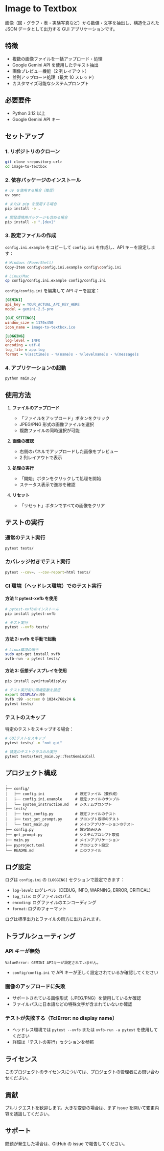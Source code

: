 # Image to Textbox

画像（図・グラフ・表・実験写真など）から数値・文字を抽出し、構造化された JSON データとして出力する GUI アプリケーションです。

## 特徴

- 複数の画像ファイルを一括アップロード・処理
- Google Gemini API を使用したテキスト抽出
- 画像プレビュー機能（2 列レイアウト）
- 並列アップロード処理（最大 10 スレッド）
- カスタマイズ可能なシステムプロンプト

## 必要要件

- Python 3.12 以上
- Google Gemini API キー

## セットアップ

### 1. リポジトリのクローン

```bash
git clone <repository-url>
cd image-to-textbox
```

### 2. 依存パッケージのインストール

```bash
# uv を使用する場合（推奨）
uv sync

# または pip を使用する場合
pip install -e .

# 開発環境用パッケージも含める場合
pip install -e ".[dev]"
```

### 3. 設定ファイルの作成

`config.ini.example` をコピーして `config.ini` を作成し、API キーを設定します：

```bash
# Windows (PowerShell)
Copy-Item config\config.ini.example config\config.ini

# Linux/Mac
cp config/config.ini.example config/config.ini
```

`config/config.ini` を編集して API キーを設定：

```ini
[GEMINI]
api_key = YOUR_ACTUAL_API_KEY_HERE
model = gemini-2.5-pro

[GUI_SETTINGS]
window_size = 1170x450
icon_name = image-to-textbox.ico

[LOGGING]
log-level = INFO
encoding = utf-8
log_file = app.log
format = %(asctime)s - %(name)s - %(levelname)s - %(message)s
```

### 4. アプリケーションの起動

```bash
python main.py
```

## 使用方法

1. **ファイルのアップロード**

   - 「ファイルをアップロード」ボタンをクリック
   - JPEG/PNG 形式の画像ファイルを選択
   - 複数ファイルの同時選択が可能

2. **画像の確認**

   - 右側のパネルでアップロードした画像をプレビュー
   - 2 列レイアウトで表示

3. **処理の実行**

   - 「開始」ボタンをクリックして処理を開始
   - ステータス表示で進捗を確認

4. **リセット**
   - 「リセット」ボタンですべての画像をクリア

## テストの実行

### 通常のテスト実行

```bash
pytest tests/
```

### カバレッジ付きでテスト実行

```bash
pytest --cov=. --cov-report=html tests/
```

### CI 環境（ヘッドレス環境）でのテスト実行

#### 方法 1: pytest-xvfb を使用

```bash
# pytest-xvfbのインストール
pip install pytest-xvfb

# テスト実行
pytest --xvfb tests/
```

#### 方法 2: xvfb を手動で起動

```bash
# Linux環境の場合
sudo apt-get install xvfb
xvfb-run -a pytest tests/
```

#### 方法 3: 仮想ディスプレイを使用

```bash
pip install pyvirtualdisplay

# テスト実行前に環境変数を設定
export DISPLAY=:99
Xvfb :99 -screen 0 1024x768x24 &
pytest tests/
```

### テストのスキップ

特定のテストをスキップする場合：

```bash
# GUIテストをスキップ
pytest tests/ -m "not gui"

# 特定のテストクラスのみ実行
pytest tests/test_main.py::TestGeminiCall
```

## プロジェクト構成

```
.
├── config/
│   ├── config.ini              # 設定ファイル（要作成）
│   ├── config.ini.example      # 設定ファイルのサンプル
│   └── system_instruction.md   # システムプロンプト
├── tests/
│   ├── test_config.py          # 設定ファイルのテスト
│   ├── test_get_prompt.py      # プロンプト取得のテスト
│   └── test_main.py            # メインアプリケーションのテスト
├── config.py                   # 設定読み込み
├── get_prompt.py               # システムプロンプト取得
├── main.py                     # メインアプリケーション
├── pyproject.toml              # プロジェクト設定
└── README.md                   # このファイル
```

## ログ設定

ログは `config.ini` の `[LOGGING]` セクションで設定できます：

- `log-level`: ログレベル（DEBUG, INFO, WARNING, ERROR, CRITICAL）
- `log_file`: ログファイルのパス
- `encoding`: ログファイルのエンコーディング
- `format`: ログのフォーマット

ログは標準出力とファイルの両方に出力されます。

## トラブルシューティング

### API キーが無効

```
ValueError: GEMINI APIキーが設定されていません。
```

- `config/config.ini` で API キーが正しく設定されているか確認してください

### 画像のアップロードに失敗

- サポートされている画像形式（JPEG/PNG）を使用しているか確認
- ファイルパスに日本語などの特殊文字が含まれていないか確認

### テストが失敗する（TclError: no display name）

- ヘッドレス環境では `pytest --xvfb` または `xvfb-run -a pytest` を使用してください
- 詳細は「テストの実行」セクションを参照

## ライセンス

このプロジェクトのライセンスについては、プロジェクトの管理者にお問い合わせください。

## 貢献

プルリクエストを歓迎します。大きな変更の場合は、まず issue を開いて変更内容を議論してください。

## サポート

問題が発生した場合は、GitHub の issue で報告してください。
